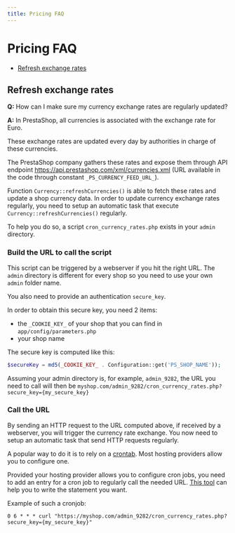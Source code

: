 ```yaml
---
title: Pricing FAQ
---
```


# Pricing FAQ

- [Refresh exchange rates](#refresh-exchange-rates)

## Refresh exchange rates

**Q:** How can I make sure my currency exchange rates are regularly updated?

**A:** In PrestaShop, all currencies is associated with the exchange rate for Euro.

These exchange rates are updated every day by authorities in charge of these currencies.

The PrestaShop company gathers these rates and expose them through API endpoint https://api.prestashop.com/xml/currencies.xml (URL available in the code through constant `_PS_CURRENCY_FEED_URL_`).

Function `Currency::refreshCurrencies()` is able to fetch these rates and update a shop currency data. In order to update currency exchange rates regularly, you need to setup an automatic task that execute `Currency::refreshCurrencies()` regularly.

To help you do so, a script `cron_currency_rates.php` exists in your `admin` directory.

### Build the URL to call the script

This script can be triggered by a webserver if you hit the right URL. The `admin` directory is different for every shop so you need to use your own `admin` folder name.

You also need to provide an authentication `secure_key`.

In order to obtain this secure key, you need 2 items:
- the `_COOKIE_KEY_` of your shop that you can find in `app/config/parameters.php`
- your shop name

The secure key is computed like this:

```php
$secureKey = md5(_COOKIE_KEY_ . Configuration::get('PS_SHOP_NAME'));
```

Assuming your admin directory is, for example, `admin_9282`, the URL you need to call will then be `myshop.com/admin_9282/cron_currency_rates.php?secure_key={my_secure_key}`

### Call the URL

By sending an HTTP request to the URL computed above, if received by a webserver, you will trigger the currency rate exchange. You now need to setup an automatic task that send HTTP requests regularly.

A popular way to do it is to rely on a [crontab][crontab]. Most hosting providers allow you to configure one.

Provided your hosting provider allows you to configure cron jobs, you need to add an entry for a cron job to regularly call the needed URL. [This tool][cron-doc] can help you to write the statement you want.

Example of such a cronjob:

```
0 6 * * * curl "https://myshop.com/admin_9282/cron_currency_rates.php?secure_key={my_secure_key}"
```

[crontab]: https://en.wikipedia.org/wiki/Cron
[cron-doc]: https://crontab.guru
